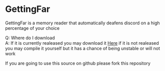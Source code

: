 # GettingFar
GettingFar is a memory reader that automatically deafens discord on a high percentage of your choice


Q: Where do I download  
A: If it is currently realeased you may download it [Here](https://github.com/RDCProgramming/GettingFar/releases) if it is not realeased you may compile it yourself but it has a chance of being unstable or will not work
  
  
  
  
If you are going to use this source on github please fork this repository
